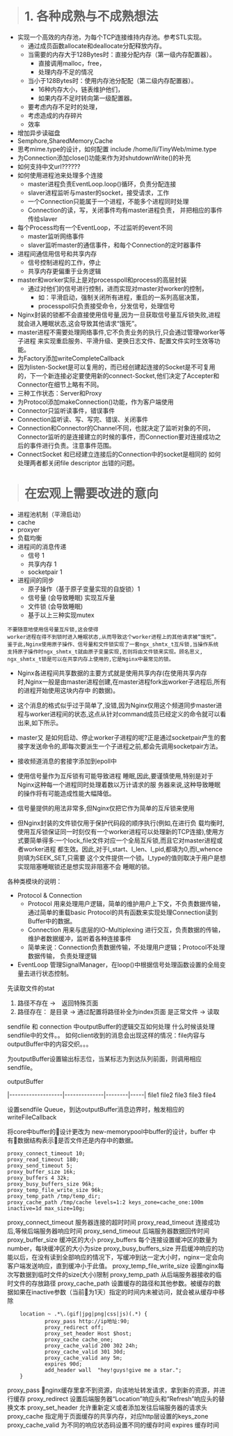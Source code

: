 
> # 1. 各种成熟与不成熟想法
- 实现一个高效的内存池，为每个TCP连接维持内存池。参考STL实现。
    - 通过成员函数allocate和deallocate分配释放内存。
    - 当需要的内存大于128Bytes时：直接分配内存（第一级内存配置器）。
        - 直接调用malloc，free，
        - 处理内存不足的情况
    - 当小于128Bytes时：使用内存池分配配（第二级内存配置器）。
        - 16种内存大小，链表维护他们，
        - 如果内存不足时转向第一级配置器。
    - 要考虑内存不足时的处理，
    - 考虑造成的内存碎片
    - 效率
- 增加异步读磁盘
- Semphore,SharedMemory,Cache
- 思考mime.type的设计，如何配置 include /home/li/TinyWeb/mime.type
- 为Connection添加close()功能来作为对shutdownWrite()的补充
- 如何支持中文url??????
- 如何使用进程池来处理多个连接
    - master进程负责EventLoop.loop()循环，负责分配连接
    - slaver进程监听与master的socket，接受请求，工作
    - 一个Connection只能属于一个进程，不能多个进程同时处理
    - Connection的读，写，关闭事件均有master进程负责，
        并把相应的事件传给slaver
- 每个Process均有一个EventLoop，不过监听的event不同
    - master监听网络事件
    - slaver监听master的通信事件，和每个Connection的定时器事件
- 进程间通信用信号和共享内存
    - 信号控制进程的工作，停止
    - 共享内存更偏重于业务逻辑
- master和worker实际上是对processpoll和process的高层封装
    - 通过对他们的信号进行控制，进而实现对master对worker的控制，
        - 如：平滑启动，强制关闭所有进程，重启的一系列高层决策，
        - processpoll只负责接受命令，分发信号，处理信号
- Nginx封装的锁都不会直接使用信号量,因为一旦获取信号量互斥锁失败,进程
就会进入睡眠状态,这会导致其他请求“饿死”。
- master进程不需要处理网络事件,它不负责业务的执行,只会通过管理worker等子进程
来实现重启服务、平滑升级、更换日志文件、配置文件实时生效等功能。
- 为Factory添加writeCompleteCallback
- 因为listen-Socket是可以复用的，而已经创建起连接的Socket是不可复用的，下一个新连接必定要使用新的connect-Socket,他们决定了Accepter和Connector在细节上略有不同。
- 三种工作状态：Server和Proxy
- 为Protocol添加makeConnection()功能，作为客户端使用
- Connector只监听读事件，错误事件
- Connection监听读、写、写完、错误、关闭事件
- Connection和Connector的Channel不同，也就决定了监听对象的不同，Connector监听的是连接建立的时候的事件，而Connection要对连接成功之后的事件进行负责。注意事件范围。
- ConnectSocket 和已经建立连接后的Connection中的socket是相同的
如何处理两者都关闭file descriptor 出错的问题。

> # 在宏观上需要改进的意向

- 进程池机制（平滑启动）
- cache
- proxyer
- 负载均衡
- 进程间的消息传递
    - 信号   1 
    - 共享内存  1
    - socketpair    1
- 进程间的同步
    - 原子操作（基于原子变量实现的自旋锁）1
    - 信号量   (会导致睡眠) 实现互斥量 
    - 文件锁   (会导致睡眠)
    - 基于以上三种实现mutex

```
不要随意地使用信号量互斥锁,这会使得
worker进程在得不到锁时进入睡眠状态,从而导致这个worker进程上的其他请求被“饿死”。
鉴于此,Nginx使用原子操作、信号量和文件锁实现了一套ngx_shmtx_t互斥锁,当操作系统
支持原子操作时ngx_shmtx_t就由原子变量实现,否则将由文件锁来实现。顾名思义,
ngx_shmtx_t锁是可以在共享内存上使用的,它是Nginx中最常见的锁。
```

- Nginx各进程间共享数据的主要方式就是使用共享内存(在使用共享内存时,Nginx一般是由master进程创建,在master进程fork出worker子进程后,所有的进程开始使用这块内存中
的数据)。

- 这个消息的格式似乎过于简单了,没错,因为Nginx仅用这个频道同步master进程与worker进程间的状态,这点从针对command成员已经定义的命令就可以看出来,如下所示。
- master又
是如何启动、停止worker子进程的呢?正是通过socketpair产生的套接字发送命令的,即每次要派生一个子进程之前,都会先调用socketpair方法。
- 接收频道消息的套接字添加到epoll中
- 使用信号量作为互斥锁有可能导致进程
睡眠,因此,要谨慎使用,特别是对于Nginx这种每一个进程同时处理着数以万计请求的服
务器来说,这种导致睡眠的操作将有可能造成性能大幅降低。
- 信号量提供的用法非常多,但Nginx仅把它作为简单的互斥锁来使用
- 但Nginx封装的文件锁仅用于保护代码段的顺序执行(例如,在进行负
载均衡时,使用互斥锁保证同一时刻仅有一个worker进程可以处理新的TCP连接),使用方
式要简单得多:一个lock_file文件对应一个全局互斥锁,而且它对master进程或者worker进程
都生效。因此,对于l_start、l_len、l_pid,都填为0,而l_whence则填为SEEK_SET,只需要
这个文件提供一个锁。l_type的值则取决于用户是想实现阻塞睡眠锁还是想实现非阻塞不会
睡眠的锁。


各种类模块的说明：
- Protocol & Connection
    - Protocol 用来处理用户逻辑，简单的维护用户上下文，不负责数据传输，
        通过简单的重载basic Protocol的共有函数来实现处理Connection读到
        Buffer中的数据。
    - Connection 用来与底层的IO-Multiplexing 进行交互，负责数据的传输，
        维护者数据缓冲，监听着各种连接事件
    - 简单来说：Connection负责数据传输，不处理用户逻辑；Protocol不处理数据传输，
     负责处理逻辑
- EventLoop 管理SignalManager，在loop()中根据信号处理函数设置的全局变量去进行状态控制。




先读取文件的stat
1. 路径不存在 ->　返回特殊页面
2. 路径存在： 是目录 -> 通过配置将路径补全为index页面
            是正常文件 -> 读取


sendfile 和 connection 中outputBuffer的逻辑交互如何处理
什么时候该处理sendfile中的文件。。
如何client收到的消息会出现这样的情况：file内容与outputBuffer中的内容交织。。。

为outputBuffer设置输出标志位，当某标志为到达队列前面，则调用相应sendfile。


outputBuffer

|-------------------|--------------|--------|-----|
file1               file2           file3   file3  file4


设置sendfile Queue，到达outputBuffer消息边界时，触发相应的writeFileCallback

将core中buffer的设计更改为 new-memorypool中buffer的设计，buffer 中有数据结构表示是否文件还是内存中的数据。


    proxy_connect_timeout 10;
    proxy_read_timeout 180;
    proxy_send_timeout 5;
    proxy_buffer_size 16k;
    proxy_buffers 4 32k;
    proxy_busy_buffers_size 96k;
    proxy_temp_file_write_size 96k;
    proxy_temp_path /tmp/temp_dir;
    proxy_cache_path /tmp/cache levels=1:2 keys_zone=cache_one:100m inactive=1d max_size=10g;

proxy_connect_timeout 服务器连接的超时时间
proxy_read_timeout 连接成功后,等候后端服务器响应时间
proxy_send_timeout 后端服务器数据回传时间
proxy_buffer_size 缓冲区的大小
proxy_buffers 每个连接设置缓冲区的数量为number，每块缓冲区的大小为size
proxy_busy_buffers_size 开启缓冲响应的功能以后，在没有读到全部响应的情况下，写缓冲到达一定大小时，nginx一定会向客户端发送响应，直到缓冲小于此值。
proxy_temp_file_write_size 设置nginx每次写数据到临时文件的size(大小)限制
proxy_temp_path 从后端服务器接收的临时文件的存放路径
proxy_cache_path 设置缓存的路径和其他参数。被缓存的数据如果在inactive参数（当前为1天）指定的时间内未被访问，就会被从缓存中移除


        location ~ .*\.(gif|jpg|png|css|js)(.*) {
                proxy_pass http://ip地址:90;
                proxy_redirect off;
                proxy_set_header Host $host;
                proxy_cache cache_one;
                proxy_cache_valid 200 302 24h;
                proxy_cache_valid 301 30d;
                proxy_cache_valid any 5m;
                expires 90d;
                add_header wall  "hey!guys!give me a star.";
        }

proxy_pass nginx缓存里拿不到资源，向该地址转发请求，拿到新的资源，并进行缓存
proxy_redirect 设置后端服务器“Location”响应头和“Refresh”响应头的替换文本
proxy_set_header 允许重新定义或者添加发往后端服务器的请求头
proxy_cache 指定用于页面缓存的共享内存，对应http层设置的keys_zone
proxy_cache_valid 为不同的响应状态码设置不同的缓存时间
expires 缓存时间

